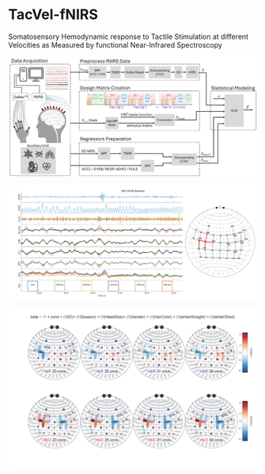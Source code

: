 # TacVel-fNIRS
Somatosensory Hemodynamic response to Tactile Stimulation at different Velocities as Measured by functional Near-Infrared Spectroscopy

![Alt Text](./figures/TacVel_pipeline.png)

![Alt Text](./figures/TacVel_preprocessing.png)

![Alt Text](./figures/TacVel_results.png)

